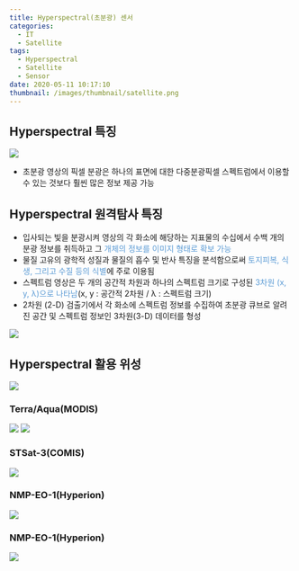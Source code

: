 ```yaml
---
title: Hyperspectral(초분광) 센서
categories:
  - IT
  - Satellite
tags:
  - Hyperspectral
  - Satellite
  - Sensor
date: 2020-05-11 10:17:10
thumbnail: /images/thumbnail/satellite.png
---
```


## Hyperspectral 특징

![](/images/hyperspectral/1.png)

- 초분광 영상의 픽셀 분광은 하나의 표면에 대한 다중분광픽셀 스펙트럼에서 이용할 수 있는 것보다 훨씬 많은 정보 제공 가능

## Hyperspectral 원격탐사 특징

- 입사되는 빛을 분광시켜 영상의 각 화소에 해당하는 지표물의 수십에서 수백 개의 분광 정보를 취득하고 그 <span style="color:#5B9BD5">개체의 정보를 이미지 형태로 확보 가능</span>
- 물질 고유의 광학적 성질과 물질의 흡수 및 반사 특징을 분석함으로써 <span style="color:#5B9BD5">토지피복, 식생, 그리고 수질 등의 식별</span>에 주로 이용됨
- 스펙트럼 영상은 두 개의 공간적 차원과 하나의 스펙트럼 크기로 구성된 <span style="color:#5B9BD5">3차원 (x, y, λ)으로 나타남</span>(x, y : 공간적 2차원 / λ : 스펙트럼 크기)
- 2차원 (2-D) 검출기에서 각 화소에 스펙트럼 정보를 수집하여 초분광 큐브로 알려진 공간 및 스펙트럼 정보인 3차원(3-D) 데이터를 형성

![](/images/hyperspectral/2.png)

## Hyperspectral 활용 위성

![](/images/hyperspectral/3.png)

### Terra/Aqua(MODIS)

![](/images/hyperspectral/4.png)
![](/images/hyperspectral/5.png)

### STSat-3(COMIS)

![](/images/hyperspectral/6.png)

### NMP-EO-1(Hyperion)

![](/images/hyperspectral/7.png)

### NMP-EO-1(Hyperion)

![](/images/hyperspectral/8.png)
